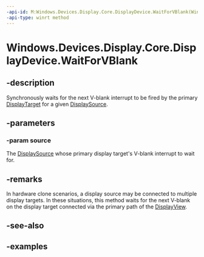 ```yaml
---
-api-id: M:Windows.Devices.Display.Core.DisplayDevice.WaitForVBlank(Windows.Devices.Display.Core.DisplaySource)
-api-type: winrt method
---
```


<!-- Method syntax.
public void DisplayDevice.WaitForVBlank(DisplaySource source)
-->

# Windows.Devices.Display.Core.DisplayDevice.WaitForVBlank

## -description
Synchronously waits for the next V-blank interrupt to be fired by the primary [DisplayTarget](displaytarget.md) for a given [DisplaySource](displaysource.md).

## -parameters
### -param source
The [DisplaySource](displaysource.md) whose primary display target's V-blank interrupt to wait for.

## -remarks
In hardware clone scenarios, a display source may be connected to multiple display targets. In these situations, this method waits for the next V-blank on the display target connected via the primary path of the [DisplayView](displayview.md).

## -see-also

## -examples
